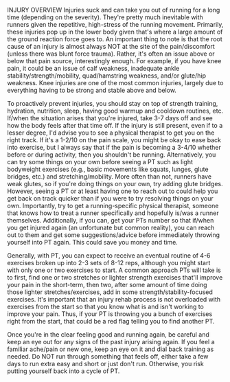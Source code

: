 INJURY
OVERVIEW
Injuries suck and can take you out of running for a long time (depending on the severity). They're pretty much inevitable with runners given the repetitive, high-stress of the running movement. Primarily, these injuries pop up in the lower body given that's where a large amount of the ground reaction force goes to. An important thing to note is that the root cause of an injury is almost always NOT at the site of the pain/discomfort (unless there was blunt force trauma). Rather, it's often an issue above or below that pain source, interestingly enough. For example, if you have knee pain, it could be an issue of calf weakness, inadequate ankle stability/strength/mobility, quad/hamstring weakness, and/or glute/hip weakness. Knee injuries are one of the most common injuries, largely due to everything having to be strong and stable above and below. 

To proactively prevent injuries, you should stay on top of strength training, hydration, nutrition, sleep, having good warmup and cooldown routines, etc. If/when the situation arises that you're injured, take 3-7 days off and see how the body feels after that time off. If the injury is still present, even if to a lesser degree, I'd advise you to see a physical therapist to get you on the right track. If it's a 1-2/10 on the pain scale, you might be okay to ease back into exercise, but I always say that if the pain is becoming a 3-4/10 whether before or during activity, then you shouldn't be running. Alternatively, you can try some things on your own before seeing a PT such as light bodyweight exercises (e.g., basic movements like squats, lunges, glute bridges, etc.) and stretching/mobility. More often than not, runners have weak glutes, so if you're doing things on your own, try adding glute bridges. However, seeing a PT or at least having one to reach out to could help you get back on track quicker than if you were to try resolving things on your own. Importantly, try to get a running-specific physical therapist, someone that knows how to treat a runner specifically and hopefully is/was a runner themselves. Additionally, if you can, get your PTs number so that if/when you get injured again (an unfortunate but common reality), you can reach out to them and get some suggestions/advice before immediately throwing yourself into PT again. This could save you money and time. 

Generally, with PT, you can expect to receive an eventual routine of 4-6 exercises broken up into 2-3 sets of 8-12 reps, although you might start with only one or two exercises to start. A common approach PTs will take is to first, find one or two stretches or lighter strength exercises that'll improve your pain in the short-term, then two, after some amount of time doing those lighter stretches/exercises, add in some strength/stability-focused exercises. It's important that an injury rehab process is not overloaded with exercises from the start so that you know what is and isn't working to improve your pain. Thus, if your PT is throwing you a bunch of exercises right from the start, that could be a red flag telling you to find another PT. 

Once you're in the clear feeling good and running again, be careful and keep an eye out for any signs of the past injury arising again. If you feel a familiar ache/pain or new one, keep an eye on it and dial back training as needed. Do NOT run through something that feels off, either take a few days to run extra easy and short or just don't run. Otherwise, you risk putting yourself back into a cycle of PT.